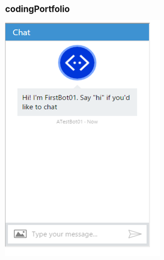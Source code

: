 # codingPortfolio
![Bot image](https://github.com/acourtney2015/codingPortfolio/blob/bots/myChatBot1.png)
